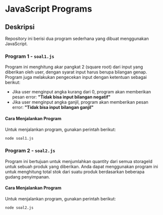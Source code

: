 # JavaScript Programs

## Deskripsi

Repository ini berisi dua program sederhana yang dibuat menggunakan JavaScript.

### Program 1 - `soal1.js`

Program ini menghitung akar pangkat 2 (square root) dari input yang diberikan oleh user, dengan syarat input harus berupa bilangan genap. Program juga melakukan pengecekan input dengan ketentuan sebagai berikut:

- Jika user menginput angka kurang dari 0, program akan memberikan pesan error: **"Tidak bisa input bilangan negatif"**
- Jika user menginput angka ganjil, program akan memberikan pesan error: **"Tidak bisa input bilangan ganjil"**

#### Cara Menjalankan Program

Untuk menjalankan program, gunakan perintah berikut:

```bash
node soal1.js
```



### Program 2 - `soal2.js`

Program ini bertujuan untuk menjumlahkan quantity dari semua storageId untuk sebuah produk yang diberikan. Anda dapat menggunakan program ini untuk menghitung total stok dari suatu produk berdasarkan beberapa gudang penyimpanan.

#### Cara Menjalankan Program

Untuk menjalankan program, gunakan perintah berikut:

```bash
node soal2.js
